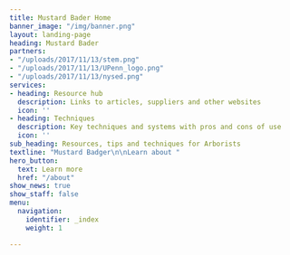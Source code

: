 ```yaml
---
title: Mustard Bader Home
banner_image: "/img/banner.png"
layout: landing-page
heading: Mustard Bader
partners:
- "/uploads/2017/11/13/stem.png"
- "/uploads/2017/11/13/UPenn_logo.png"
- "/uploads/2017/11/13/nysed.png"
services:
- heading: Resource hub
  description: Links to articles, suppliers and other websites
  icon: ''
- heading: Techniques
  description: Key techniques and systems with pros and cons of use
  icon: ''
sub_heading: Resources, tips and techniques for Arborists
textline: "Mustard Badger\n\nLearn about "
hero_button:
  text: Learn more
  href: "/about"
show_news: true
show_staff: false
menu:
  navigation:
    identifier: _index
    weight: 1

---
```

